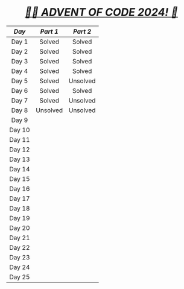 <center>

# [***🧑‍🎄 ADVENT OF CODE 2024! 🎄***](https://adventofcode.com/2024/)

| ***Day*** | ***Part 1*** | ***Part 2*** |
|:---------:|:------------:|:------------:|
|   Day 1   |    Solved    |    Solved    |
|   Day 2   |    Solved    |    Solved    |
|   Day 3   |    Solved    |    Solved    |
|   Day 4   |    Solved    |    Solved    |
|   Day 5   |    Solved    |   Unsolved   |
|   Day 6   |    Solved    |    Solved    |
|   Day 7   |    Solved    |   Unsolved   |
|   Day 8   |   Unsolved   |   Unsolved   |
|   Day 9   |              |              |
|   Day 10  |              |              |
|   Day 11  |              |              |
|   Day 12  |              |              |
|   Day 13  |              |              |
|   Day 14  |              |              |
|   Day 15  |              |              |
|   Day 16  |              |              |
|   Day 17  |              |              |
|   Day 18  |              |              |
|   Day 19  |              |              |
|   Day 20  |              |              |
|   Day 21  |              |              |
|   Day 22  |              |              |
|   Day 23  |              |              |
|   Day 24  |              |              |
|   Day 25  |              |              |


<center>